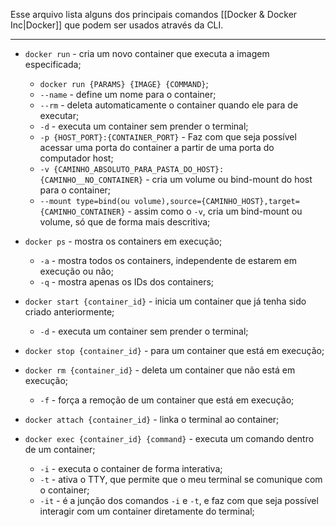 Esse arquivo lista alguns dos principais comandos [[Docker & Docker Inc|Docker]] que podem ser usados através da CLI.

---

- `docker run` - cria um novo container que executa a imagem especificada;
	- `docker run {PARAMS} {IMAGE} {COMMAND}`;
	- `--name` - define um nome para o container;
	- `--rm` - deleta automaticamente o container quando ele para de executar;
	- `-d` - executa um container sem prender o terminal;
	- `-p {HOST_PORT}:{CONTAINER_PORT}` - Faz com que seja possível acessar uma porta do container a partir de uma porta do computador host;
	- `-v {CAMINHO_ABSOLUTO_PARA_PASTA_DO_HOST}:{CAMINHO__NO_CONTAINER}` - cria um volume ou bind-mount do host para o container;
	- `--mount type=bind(ou volume),source={CAMINHO_HOST},target={CAMINHO_CONTAINER}` - assim como o `-v`, cria um bind-mount ou volume, só que de forma mais descritiva;

- `docker ps` - mostra os containers em execução;
	- `-a` - mostra todos os containers, independente de estarem em execução ou não;
	- `-q` - mostra apenas os IDs dos containers;

- `docker start {container_id}` - inicia um container que já tenha sido criado anteriormente;
	- `-d` - executa um container sem prender o terminal;

- `docker stop {container_id}` - para um container que está em execução;

- `docker rm {container_id}` - deleta um container que não está em execução;
	- `-f` - força a remoção de um container que está em execução;

- `docker attach {container_id}` - linka o terminal ao container;
  
- `docker exec {container_id} {command}` - executa um comando dentro de um container;
	- `-i` - executa o container de forma interativa;
	- `-t` - ativa o TTY, que permite que o meu terminal se comunique com o container;
	- `-it` - é a junção dos comandos `-i` e `-t`, e faz com que seja possível interagir com um container diretamente do terminal;